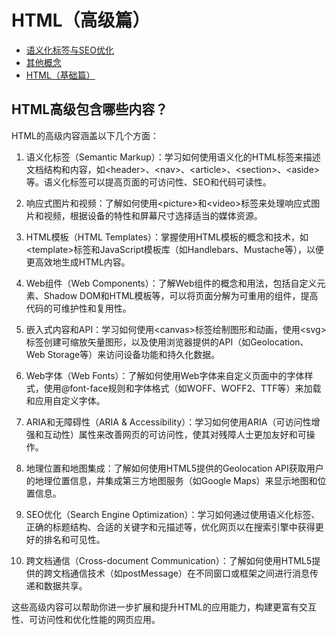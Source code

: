 # HTML（高级篇）

- [语义化标签与SEO优化](semantic.md)
- [其他概念](other.md)
- [HTML（基础篇）](../index0.md)


## HTML高级包含哪些内容？
HTML的高级内容涵盖以下几个方面：

1. 语义化标签（Semantic Markup）：学习如何使用语义化的HTML标签来描述文档结构和内容，如\<header\>、\<nav\>、\<article\>、\<section\>、\<aside\>等。语义化标签可以提高页面的可访问性、SEO和代码可读性。

2. 响应式图片和视频：了解如何使用\<picture\>和\<video\>标签来处理响应式图片和视频，根据设备的特性和屏幕尺寸选择适当的媒体资源。

3. HTML模板（HTML Templates）：掌握使用HTML模板的概念和技术，如\<template\>标签和JavaScript模板库（如Handlebars、Mustache等），以便更高效地生成HTML内容。

4. Web组件（Web Components）：了解Web组件的概念和用法，包括自定义元素、Shadow DOM和HTML模板等，可以将页面分解为可重用的组件，提高代码的可维护性和复用性。

5. 嵌入式内容和API：学习如何使用\<canvas\>标签绘制图形和动画，使用\<svg\>标签创建可缩放矢量图形，以及使用浏览器提供的API（如Geolocation、Web Storage等）来访问设备功能和持久化数据。

6. Web字体（Web Fonts）：了解如何使用Web字体来自定义页面中的字体样式，使用@font-face规则和字体格式（如WOFF、WOFF2、TTF等）来加载和应用自定义字体。

7. ARIA和无障碍性（ARIA & Accessibility）：学习如何使用ARIA（可访问性增强和互动性）属性来改善网页的可访问性，使其对残障人士更加友好和可操作。

8. 地理位置和地图集成：了解如何使用HTML5提供的Geolocation API获取用户的地理位置信息，并集成第三方地图服务（如Google Maps）来显示地图和位置信息。

9. SEO优化（Search Engine Optimization）：学习如何通过使用语义化标签、正确的标题结构、合适的关键字和元描述等，优化网页以在搜索引擎中获得更好的排名和可见性。

10. 跨文档通信（Cross-document Communication）：了解如何使用HTML5提供的跨文档通信技术（如postMessage）在不同窗口或框架之间进行消息传递和数据共享。

这些高级内容可以帮助你进一步扩展和提升HTML的应用能力，构建更富有交互性、可访问性和优化性能的网页应用。